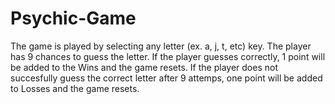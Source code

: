# Psychic-Game

The game is played by selecting any letter (ex. a, j, t, etc) key. The player has 9 chances to guess the letter. If the player guesses correctly, 1 point will be added to the Wins and the game resets. If the player does not succesfully guess the correct letter after 9 attemps, one point will be added to Losses and the game resets. 